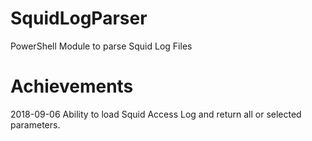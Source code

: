 # SquidLogParser
PowerShell Module to parse Squid Log Files

# Achievements
2018-09-06 Ability to load Squid Access Log and return all or selected parameters.
